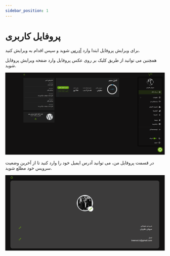 ```yaml
---
sidebar_position: 1
---
```


# پروفایل کاربری

برای ویرایش پروفایل ابتدا وارد
[آدرس](https://vidprotect.ir/panel/profile)
شوید و سپس اقدام به ویرایش کنید.

همچنین می توانید از طریق کلیک بر روی عکس پروفایل وارد ضفحه ویرایش پروفایل شوید.

![Image](./img/1.png)

در قسمت پروفایل من، می توانید آدرس ایمیل خود را وارد کنید تا از آخرین وضعیت سرویس خود مطلع شوید.

![Image](./img/2.png)